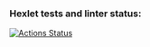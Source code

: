 ### Hexlet tests and linter status:
[![Actions Status](https://github.com/botirk/backend-project-4/actions/workflows/hexlet-check.yml/badge.svg)](https://github.com/botirk/backend-project-4/actions)